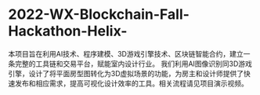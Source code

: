 # 2022-WX-Blockchain-Fall-Hackathon-Helix-

本项目旨在利用AI技术、程序建模、3D游戏引擎技术、区块链智能合约，建立一条完整的工具链和交易平台，赋能室内设计行业。
我们利用AI图像识别同3D游戏引擎，设计了将平面房型图转化为3D虚拟场景的功能，为房主和设计师提供了快速发布和相应需求，提高可视化设计效率的工具。相关流程请见项目演示视频。
